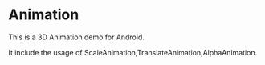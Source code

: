 Animation
=========

This is a 3D Animation demo for Android.

It include the usage of  ScaleAnimation,TranslateAnimation,AlphaAnimation.
